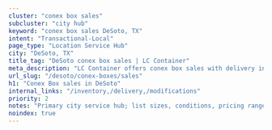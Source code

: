 ```yaml
---
cluster: "conex box sales"
subcluster: "city hub"
keyword: "conex box sales DeSoto, TX"
intent: "Transactional-Local"
page_type: "Location Service Hub"
city: "DeSoto, TX"
title_tag: "DeSoto conex box sales | LC Container"
meta_description: "LC Container offers conex box sales with delivery in DeSoto, TX. Local. Fast quotes. Since 2003."
url_slug: "/desoto/conex-boxes/sales"
h1: "Conex Box sales in DeSoto"
internal_links: "/inventory,/delivery,/modifications"
priority: 2
notes: "Primary city service hub; list sizes, conditions, pricing ranges, photos, testimonials."
noindex: true
---
```


<!-- TODO: Add unique city/inventory copy, images, and internal links here. -->
